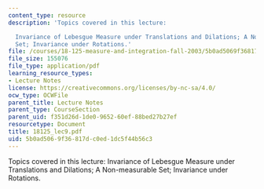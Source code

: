 ```yaml
---
content_type: resource
description: 'Topics covered in this lecture:

  Invariance of Lebesgue Measure under Translations and Dilations; A Non-measurable
  Set; Invariance under Rotations.'
file: /courses/18-125-measure-and-integration-fall-2003/5b0ad5069f36817dc0ed1dc5f44b56c3_18125_lec9.pdf
file_size: 155076
file_type: application/pdf
learning_resource_types:
- Lecture Notes
license: https://creativecommons.org/licenses/by-nc-sa/4.0/
ocw_type: OCWFile
parent_title: Lecture Notes
parent_type: CourseSection
parent_uid: f351d26d-1de0-9652-60ef-88bed27b27ef
resourcetype: Document
title: 18125_lec9.pdf
uid: 5b0ad506-9f36-817d-c0ed-1dc5f44b56c3
---
```

Topics covered in this lecture:
Invariance of Lebesgue Measure under Translations and Dilations; A Non-measurable Set; Invariance under Rotations.